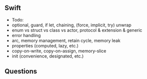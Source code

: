 ## Swift
- Todo: 
- optional, guard, if let, chaining, (force, implicit, try) unwrap 
- enum vs struct vs class vs actor, protocol & extension & generic
- error handling
- arc, memory management, retain cycle, memory leak
- properties (computed, lazy, etc.)
- copy-on-write, copy-on-assign, memory-slice
- init (convenience, designated, etc.)


## Questions
